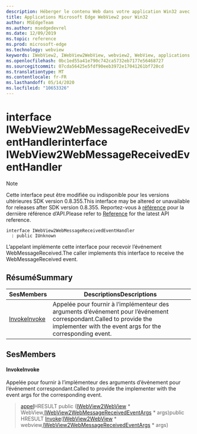 ```yaml
---
description: Héberger le contenu Web dans votre application Win32 avec le contrôle Microsoft Edge WebView2
title: Applications Microsoft Edge WebView2 pour Win32
author: MSEdgeTeam
ms.author: msedgedevrel
ms.date: 12/09/2019
ms.topic: reference
ms.prod: microsoft-edge
ms.technology: webview
keywords: IWebView2, IWebView2WebView, webview2, WebView, applications Win32, Win32, Edge
ms.openlocfilehash: 0bc1ed55a41e790c742ca5732eb7177e56468727
ms.sourcegitcommit: 07cda56425e5fdf90eeb3972e17041261bf720cd
ms.translationtype: MT
ms.contentlocale: fr-FR
ms.lasthandoff: 05/14/2020
ms.locfileid: "10653326"
---
```

# <span data-ttu-id="bba7d-104">interface IWebView2WebMessageReceivedEventHandler</span><span class="sxs-lookup"><span data-stu-id="bba7d-104">interface IWebView2WebMessageReceivedEventHandler</span></span> 

> [!NOTE]
> <span data-ttu-id="bba7d-105">Cette interface peut être modifiée ou indisponible pour les versions ultérieures SDK version 0.8.355.</span><span class="sxs-lookup"><span data-stu-id="bba7d-105">This interface may be altered or unavailable for releases after SDK version 0.8.355.</span></span> <span data-ttu-id="bba7d-106">Reportez-vous à [référence](../../../webview2-api-reference.md) pour la dernière référence d’API.</span><span class="sxs-lookup"><span data-stu-id="bba7d-106">Please refer to [Reference](../../../webview2-api-reference.md) for the latest API reference.</span></span>

```
interface IWebView2WebMessageReceivedEventHandler
  : public IUnknown
```

<span data-ttu-id="bba7d-107">L’appelant implémente cette interface pour recevoir l’événement WebMessageReceived.</span><span class="sxs-lookup"><span data-stu-id="bba7d-107">The caller implements this interface to receive the WebMessageReceived event.</span></span>

## <span data-ttu-id="bba7d-108">Résumé</span><span class="sxs-lookup"><span data-stu-id="bba7d-108">Summary</span></span>

 <span data-ttu-id="bba7d-109">Ses</span><span class="sxs-lookup"><span data-stu-id="bba7d-109">Members</span></span>                        | <span data-ttu-id="bba7d-110">Descriptions</span><span class="sxs-lookup"><span data-stu-id="bba7d-110">Descriptions</span></span>
--------------------------------|---------------------------------------------
[<span data-ttu-id="bba7d-111">Invoke</span><span class="sxs-lookup"><span data-stu-id="bba7d-111">Invoke</span></span>](#invoke) | <span data-ttu-id="bba7d-112">Appelée pour fournir à l’implémenteur des arguments d’événement pour l’événement correspondant.</span><span class="sxs-lookup"><span data-stu-id="bba7d-112">Called to provide the implementer with the event args for the corresponding event.</span></span>

## <span data-ttu-id="bba7d-113">Ses</span><span class="sxs-lookup"><span data-stu-id="bba7d-113">Members</span></span>

#### <span data-ttu-id="bba7d-114">Invoke</span><span class="sxs-lookup"><span data-stu-id="bba7d-114">Invoke</span></span> 

<span data-ttu-id="bba7d-115">Appelée pour fournir à l’implémenteur des arguments d’événement pour l’événement correspondant.</span><span class="sxs-lookup"><span data-stu-id="bba7d-115">Called to provide the implementer with the event args for the corresponding event.</span></span>

> <span data-ttu-id="bba7d-116">[appel](#invoke)HRESULT public ([IWebView2WebView](IWebView2WebView.md) \* WebView,[IWebView2WebMessageReceivedEventArgs](IWebView2WebMessageReceivedEventArgs.md) \* args)</span><span class="sxs-lookup"><span data-stu-id="bba7d-116">public HRESULT [Invoke](#invoke)([IWebView2WebView](IWebView2WebView.md) \* webview,[IWebView2WebMessageReceivedEventArgs](IWebView2WebMessageReceivedEventArgs.md) \* args)</span></span>

